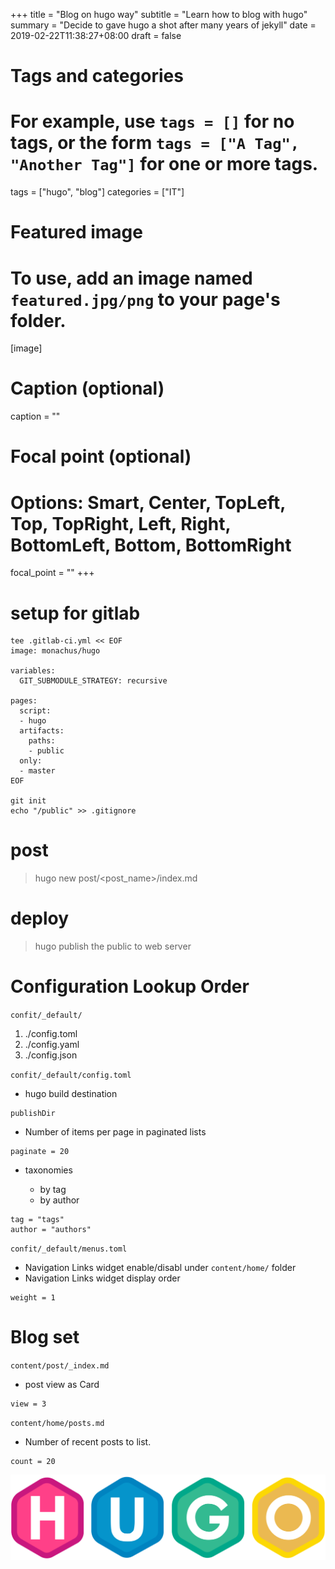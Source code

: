 +++
title = "Blog on hugo way"
subtitle = "Learn how to blog with hugo"
summary = "Decide to gave hugo a shot after many years of jekyll"
date = 2019-02-22T11:38:27+08:00
draft = false


# Tags and categories
# For example, use `tags = []` for no tags, or the form `tags = ["A Tag", "Another Tag"]` for one or more tags.
tags = ["hugo", "blog"]
categories = ["IT"]

# Featured image
# To use, add an image named `featured.jpg/png` to your page's folder. 
[image]
  # Caption (optional)
  caption = ""

  # Focal point (optional)
  # Options: Smart, Center, TopLeft, Top, TopRight, Left, Right, BottomLeft, Bottom, BottomRight
  focal_point = ""
+++

# setup for gitlab
```
tee .gitlab-ci.yml << EOF
image: monachus/hugo

variables:
  GIT_SUBMODULE_STRATEGY: recursive

pages:
  script:
  - hugo
  artifacts:
    paths:
    - public
  only:
  - master
EOF

git init
echo "/public" >> .gitignore  

```



# post

>hugo new post/<post_name>/index.md

# deploy

>hugo
publish the public to web server


# Configuration Lookup Order
`confit/_default/`

1. ./config.toml
2. ./config.yaml
3. ./config.json

`confit/_default/config.toml`

- hugo build destination

```
publishDir
```
- Number of items per page in paginated lists

```
paginate = 20  
```
- taxonomies

  + by tag
  + by author

```
tag = "tags"
author = "authors"
```

`confit/_default/menus.toml`

- Navigation Links widget enable/disabl under `content/home/` folder
- Navigation Links widget display order

```
weight = 1
```


# Blog set
`content/post/_index.md`

- post view as Card

```
view = 3
```
`content/home/posts.md`

- Number of recent posts to list.

```
count = 20
```



![](/img/post/hugo-logo-wide.svg)
 

